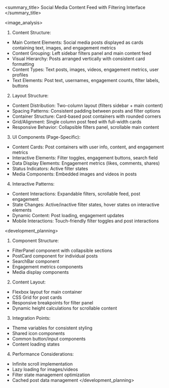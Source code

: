<summary_title>
Social Media Content Feed with Filtering Interface
</summary_title>

<image_analysis>
1. Content Structure:
- Main Content Elements: Social media posts displayed as cards containing text, images, and engagement metrics
- Content Grouping: Left sidebar filters panel and main content feed
- Visual Hierarchy: Posts arranged vertically with consistent card formatting
- Content Types: Text posts, images, videos, engagement metrics, user profiles
- Text Elements: Post text, usernames, engagement counts, filter labels, buttons

2. Layout Structure:
- Content Distribution: Two-column layout (filters sidebar + main content)
- Spacing Patterns: Consistent padding between posts and filter options
- Container Structure: Card-based post containers with rounded corners
- Grid/Alignment: Single column post feed with full-width cards
- Responsive Behavior: Collapsible filters panel, scrollable main content

3. UI Components (Page-Specific):
- Content Cards: Post containers with user info, content, and engagement metrics
- Interactive Elements: Filter toggles, engagement buttons, search field
- Data Display Elements: Engagement metrics (likes, comments, shares)
- Status Indicators: Active filter states
- Media Components: Embedded images and videos in posts

4. Interactive Patterns:
- Content Interactions: Expandable filters, scrollable feed, post engagement
- State Changes: Active/inactive filter states, hover states on interactive elements
- Dynamic Content: Post loading, engagement updates
- Mobile Interactions: Touch-friendly filter toggles and post interactions

<development_planning>
1. Component Structure:
- FilterPanel component with collapsible sections
- PostCard component for individual posts
- SearchBar component
- Engagement metrics components
- Media display components

2. Content Layout:
- Flexbox layout for main container
- CSS Grid for post cards
- Responsive breakpoints for filter panel
- Dynamic height calculations for scrollable content

3. Integration Points:
- Theme variables for consistent styling
- Shared icon components
- Common button/input components
- Content loading states

4. Performance Considerations:
- Infinite scroll implementation
- Lazy loading for images/videos
- Filter state management optimization
- Cached post data management
</development_planning>
